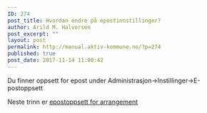 ```yaml
---
ID: 274
post_title: Hvordan endre på epostinnstillinger?
author: Arild M. Halvorsen
post_excerpt: ""
layout: post
permalink: http://manual.aktiv-kommune.no/?p=274
published: true
post_date: 2017-11-14 11:00:42
---
```

Du finner oppsett for epost under Administrasjon->Instillinger->E-postoppsett

Neste trinn er [epostoppsett for arrangement](#)